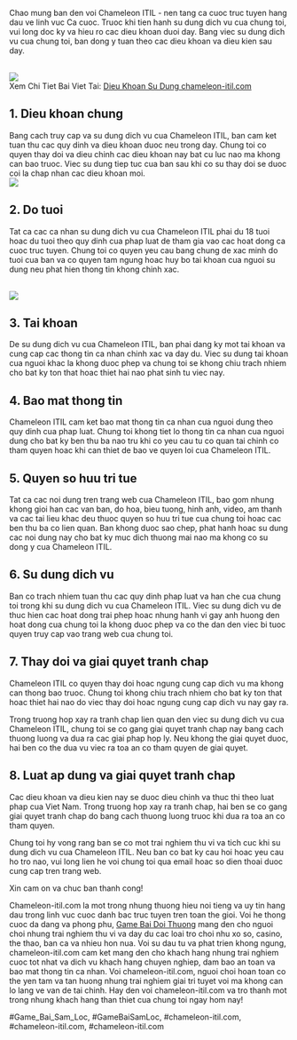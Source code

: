 <p>Chao mung ban den voi Chameleon ITIL - nen tang ca cuoc truc tuyen hang dau ve linh vuc Ca cuoc. Truoc khi tien hanh su dung dich vu cua chung toi, vui long doc ky va hieu ro cac dieu khoan duoi day. Bang viec su dung dich vu cua chung toi, ban dong y tuan theo cac dieu khoan va dieu kien sau day.</p><br><img src="https://chameleon-itil.com/wp-content/uploads/2025/03/game-bai-doi-thuong-pub-g-69-300x225.jpg"></br>
Xem Chi Tiet Bai Viet Tai: <a href="https://chameleon-itil.com/dieu-khoan-su-dung-chameleon-itil-com/">Dieu Khoan Su Dung chameleon-itil.com</a><h2>1. Dieu khoan chung</h2><p>Bang cach truy cap va su dung dich vu cua Chameleon ITIL, ban cam ket tuan thu cac quy dinh va dieu khoan duoc neu trong day. Chung toi co quyen thay doi va dieu chinh cac dieu khoan nay bat cu luc nao ma khong can bao truoc. Viec su dung tiep tuc cua ban sau khi co su thay doi se duoc coi la chap nhan cac dieu khoan moi.<br><img src="https://chameleon-itil.com/wp-content/uploads/2025/03/game-bai-doi-thuong-pub-g-72-300x225.jpg"></br><h2>2. Do tuoi</h2><p>Tat ca cac ca nhan su dung dich vu cua Chameleon ITIL phai du 18 tuoi hoac du tuoi theo quy dinh cua phap luat de tham gia vao cac hoat dong ca cuoc truc tuyen. Chung toi co quyen yeu cau bang chung de xac minh do tuoi cua ban va co quyen tam ngung hoac huy bo tai khoan cua nguoi su dung neu phat hien thong tin khong chinh xac.</p><br><img src="https://chameleon-itil.com/wp-content/uploads/2025/03/game-bai-doi-thuong-pub-g-78-300x225.jpg"></br><h2>3. Tai khoan</h2><p>De su dung dich vu cua Chameleon ITIL, ban phai dang ky mot tai khoan va cung cap cac thong tin ca nhan chinh xac va day du. Viec su dung tai khoan cua nguoi khac la khong duoc phep va chung toi se khong chiu trach nhiem cho bat ky ton that hoac thiet hai nao phat sinh tu viec nay.<h2>4. Bao mat thong tin</h2><p>Chameleon ITIL cam ket bao mat thong tin ca nhan cua nguoi dung theo quy dinh cua phap luat. Chung toi khong tiet lo thong tin ca nhan cua nguoi dung cho bat ky ben thu ba nao tru khi co yeu cau tu co quan tai chinh co tham quyen hoac khi can thiet de bao ve quyen loi cua Chameleon ITIL.</p><h2>5. Quyen so huu tri tue</h2><p>Tat ca cac noi dung tren trang web cua Chameleon ITIL, bao gom nhung khong gioi han cac van ban, do hoa, bieu tuong, hinh anh, video, am thanh va cac tai lieu khac deu thuoc quyen so huu tri tue cua chung toi hoac cac ben thu ba co lien quan. Ban khong duoc sao chep, phat hanh hoac su dung cac noi dung nay cho bat ky muc dich thuong mai nao ma khong co su dong y cua Chameleon ITIL.<h2>6. Su dung dich vu</h2><p>Ban co trach nhiem tuan thu cac quy dinh phap luat va han che cua chung toi trong khi su dung dich vu cua Chameleon ITIL. Viec su dung dich vu de thuc hien cac hoat dong trai phep hoac nhung hanh vi gay anh huong den hoat dong cua chung toi la khong duoc phep va co the dan den viec bi tuoc quyen truy cap vao trang web cua chung toi.</p><h2>7. Thay doi va giai quyet tranh chap</h2><p>Chameleon ITIL co quyen thay doi hoac ngung cung cap dich vu ma khong can thong bao truoc. Chung toi khong chiu trach nhiem cho bat ky ton that hoac thiet hai nao do viec thay doi hoac ngung cung cap dich vu nay gay ra.</p><p>Trong truong hop xay ra tranh chap lien quan den viec su dung dich vu cua Chameleon ITIL, chung toi se co gang giai quyet tranh chap nay bang cach thuong luong va dua ra cac giai phap hop ly. Neu khong the giai quyet duoc, hai ben co the dua vu viec ra toa an co tham quyen de giai quyet.</p><h2>8. Luat ap dung va giai quyet tranh chap</h2><p>Cac dieu khoan va dieu kien nay se duoc dieu chinh va thuc thi theo luat phap cua Viet Nam. Trong truong hop xay ra tranh chap, hai ben se co gang giai quyet tranh chap do bang cach thuong luong truoc khi dua ra toa an co tham quyen.</p><p>Chung toi hy vong rang ban se co mot trai nghiem thu vi va tich cuc khi su dung dich vu cua Chameleon ITIL. Neu ban co bat ky cau hoi hoac yeu cau ho tro nao, vui long lien he voi chung toi qua email hoac so dien thoai duoc cung cap tren trang web.</p><p>Xin cam on va chuc ban thanh cong!</p><p>Chameleon-itil.com la mot trong nhung thuong hieu noi tieng va uy tin hang dau trong linh vuc cuoc danh bac truc tuyen tren toan the gioi. Voi he thong cuoc da dang va phong phu, <a href="https://chameleon-itil.com/">Game Bai Doi Thuong</a> mang den cho nguoi choi nhung trai nghiem thu vi va day du cac loai tro choi nhu xo so, casino, the thao, ban ca va nhieu hon nua. Voi su dau tu va phat trien khong ngung, chameleon-itil.com cam ket mang den cho khach hang nhung trai nghiem cuoc tot nhat va dich vu khach hang chuyen nghiep, dam bao an toan va bao mat thong tin ca nhan. Voi chameleon-itil.com, nguoi choi hoan toan co the yen tam va tan huong nhung trai nghiem giai tri tuyet voi ma khong can lo lang ve van de tai chinh. Hay den voi chameleon-itil.com va tro thanh mot trong nhung khach hang than thiet cua chung toi ngay hom nay!</p>
#Game_Bai_Sam_Loc, #GameBaiSamLoc, #chameleon-itil.com, #chameleon-itil.com, #chameleon-itil.com

